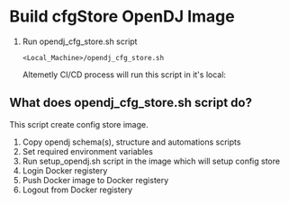 # Build cfgStore OpenDJ Image

1.	Run opendj_cfg_store.sh script

	```
	<Local_Machine>/opendj_cfg_store.sh
	```

	Altemetly CI/CD process will run this script in it's local:

## What does opendj_cfg_store.sh script do? 

This script create config store image. 

1.	Copy opendj schema(s), structure and automations scripts
1.	Set required environment variables
1.	Run setup_opendj.sh script in the image which will setup config store 
1.	Login Docker registery
1.	Push Docker image to Docker registery
1.	Logout from Docker registery 